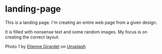 # landing-page
This is a landing page. I'm creating an entire web page from a given design.

It is filled with nonsense text and some random images. My focus is on creating the correct layout.

Photo 1 by <a href="https://unsplash.com/@etiennegirardet?utm_source=unsplash&utm_medium=referral&utm_content=creditCopyText">Etienne Girardet</a> on <a href="https://unsplash.com/photos/PsXLP-BxXnI?utm_source=unsplash&utm_medium=referral&utm_content=creditCopyText">Unsplash</a>
  